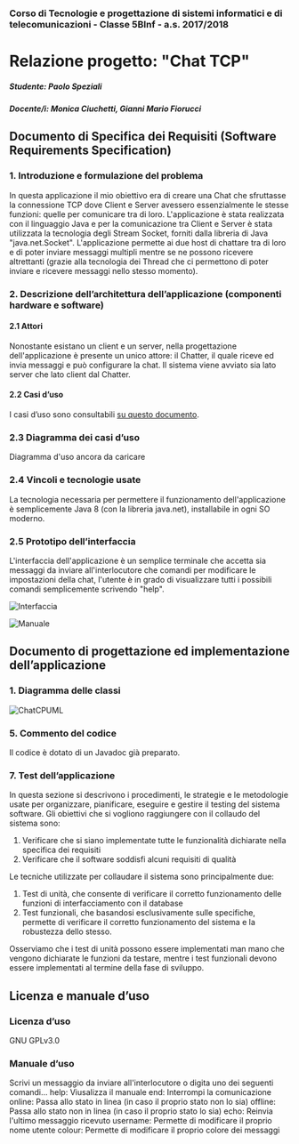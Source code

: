 ### Corso di Tecnologie e progettazione di sistemi informatici e di telecomunicazioni - Classe 5BInf - a.s. 2017/2018

# Relazione progetto: "Chat TCP"
##### Studente: Paolo Speziali
##### Docente/i: Monica Ciuchetti, Gianni Mario Fiorucci

## Documento di Specifica dei Requisiti (Software Requirements Specification)
### 1. Introduzione e formulazione del problema
In questa applicazione il mio obiettivo era di creare una Chat che sfruttasse la connessione TCP dove Client e Server avessero essenzialmente le stesse funzioni: quelle per comunicare tra di loro. L'applicazione è stata realizzata con il linguaggio Java e per la comunicazione tra Client e Server è stata utilizzata la tecnologia degli Stream Socket, forniti dalla libreria di Java "java.net.Socket". L'applicazione permette ai due host di chattare tra di loro e di poter inviare messaggi multipli mentre se ne possono ricevere altrettanti (grazie alla tecnologia dei Thread che ci permettono di poter inviare e ricevere messaggi nello stesso momento).
### 2. Descrizione dell’architettura dell’applicazione (componenti     hardware e software)
#### 2.1 Attori
Nonostante esistano un client e un server, nella progettazione dell'applicazione è presente un unico attore: il Chatter, il quale riceve ed invia messaggi e può configurare la chat. Il sistema viene avviato sia lato server che lato client dal Chatter.
#### 2.2 Casi d’uso
I casi d’uso sono consultabili [su questo documento](https://drive.google.com/open?id=1GGU1up_lbYSlS06jW5Pwf8_hnmFZwYke3NojD43c6Mw).
### 2.3 Diagramma dei casi d’uso
Diagramma d'uso ancora da caricare
### 2.4 Vincoli e tecnologie usate
La tecnologia necessaria per permettere il funzionamento dell'applicazione è semplicemente Java 8 (con la libreria java.net), installabile in ogni SO moderno.
### 2.5 Prototipo dell’interfaccia
L'interfaccia dell'applicazione è un semplice terminale che accetta sia messaggi da inviare all'interlocutore che comandi per modificare le impostazioni della chat, l'utente è in grado di visualizzare tutti i possibili comandi semplicemente scrivendo "help".

![Interfaccia](https://i.imgur.com/RExYZpI.png)

![Manuale](https://i.imgur.com/6XBHUUC.png)

## Documento di progettazione ed implementazione dell’applicazione
### 1. Diagramma delle classi
![ChatCPUML](https://i.imgur.com/coYHpmq.png)
### 5. Commento del codice
Il codice è dotato di un Javadoc già preparato.
### 7. Test dell’applicazione
In questa sezione si descrivono i procedimenti, le strategie e le metodologie usate per organizzare,  pianificare, eseguire e gestire il testing del sistema software.
Gli obiettivi che si vogliono raggiungere con il collaudo del sistema sono:
1. Verificare che si siano implementate tutte le funzionalità dichiarate nella specifica dei requisiti
2. Verificare che il software soddisfi alcuni requisiti di qualità

Le tecniche utilizzate per collaudare il sistema sono principalmente due:
1. Test di unità, che consente di verificare il corretto funzionamento delle funzioni di interfacciamento con il database
2. Test funzionali, che basandosi esclusivamente sulle specifiche, permette di verificare il corretto funzionamento del sistema e la robustezza dello stesso.

Osserviamo che i test di unità possono essere implementati man mano che vengono dichiarate le funzioni da testare, mentre i test funzionali devono essere implementati al termine della fase di sviluppo.
## Licenza e manuale d’uso
### Licenza d’uso
GNU GPLv3.0
### Manuale d’uso
Scrivi un messaggio da inviare all'interlocutore o digita uno dei seguenti comandi...
help: Viusalizza il manuale
end: Interrompi la comunicazione
online: Passa allo stato in linea (in caso il proprio stato non lo sia)
offline: Passa allo stato non in linea (in caso il proprio stato lo sia)
echo: Reinvia l'ultimo messaggio ricevuto
username: Permette di modificare il proprio nome utente
colour: Permette di modificare il proprio colore dei messaggi


